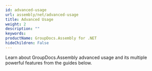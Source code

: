 ```yaml
---
id: advanced-usage
url: assembly/net/advanced-usage
title: Advanced Usage
weight: 2
description: ""
keywords: 
productName: GroupDocs.Assembly for .NET
hideChildren: False
---
```


Learn about GroupDocs.Assembly advanced usage and its multiple powerful features from the guides below.

